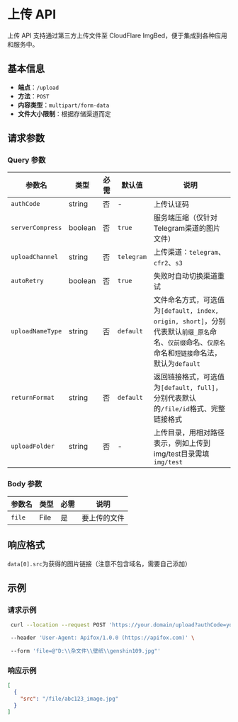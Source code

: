 # 上传 API

上传 API 支持通过第三方上传文件至 CloudFlare ImgBed，便于集成到各种应用和服务中。


## 基本信息

- **端点**：`/upload`
- **方法**：`POST`
- **内容类型**：`multipart/form-data`
- **文件大小限制**：根据存储渠道而定

## 请求参数

### Query 参数

| 参数名 | 类型 | 必需 | 默认值 | 说明 |
|--------|------|------|--------|------|
| `authCode` | string | 否 | - | 上传认证码 |
| `serverCompress` | boolean | 否 | `true` | 服务端压缩（仅针对Telegram渠道的图片文件） |
| `uploadChannel` | string | 否 | `telegram` | 上传渠道：`telegram`、`cfr2`、`s3` |
| `autoRetry` | boolean | 否 | `true` | 失败时自动切换渠道重试 |
| `uploadNameType` | string | 否 | `default` | 文件命名方式，可选值为`[default, index, origin, short]`，分别代表默认`前缀_原名`命名、`仅前缀`命名、`仅原名`命名和`短链接`命名法，默认为`default` |
| `returnFormat` | string | 否 | `default` | 返回链接格式，可选值为`[default, full]`，分别代表默认的`/file/id`格式、完整链接格式 |
| `uploadFolder` | string | 否 | - | 上传目录，用相对路径表示，例如上传到img/test目录需填`img/test` |


### Body 参数

| 参数名 | 类型 | 必需 | 说明 |
|--------|------|------|------|
| `file` | File | 是 | 要上传的文件 |

## 响应格式

`data[0].src`为获得的图片链接（注意不包含域名，需要自己添加）

## 示例

### 请求示例

```bash
 curl --location --request POST 'https://your.domain/upload?authCode=your_authCode' \

 --header 'User-Agent: Apifox/1.0.0 (https://apifox.com)' \
 
 --form 'file=@"D:\\杂文件\\壁纸\\genshin109.jpg"'
```


### 响应示例

```json
[
  {
    "src": "/file/abc123_image.jpg"
  }
]
```



